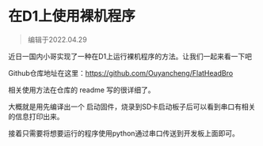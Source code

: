 # 在D1上使用裸机程序

> 编辑于2022.04.29

近日一国内小哥实现了一种在D1上运行裸机程序的方法。让我们一起来看一下吧

<!-- more -->

Github仓库地址在这里：https://github.com/Ouyancheng/FlatHeadBro

相关使用方法在仓库的 readme 写的很详细了。

大概就是用先编译出一个 启动固件，烧录到SD卡启动板子后可以看到串口有相关的信息打印出来。

接着只需要将想要运行的程序使用python通过串口传送到开发板上面即可。
